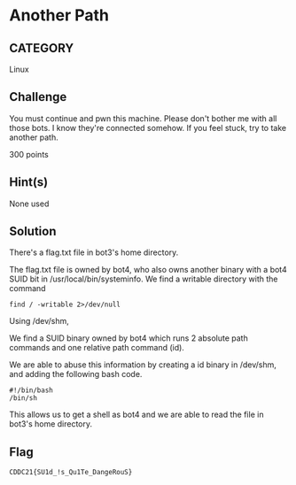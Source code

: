 # Another Path

## CATEGORY

Linux

## Challenge

You must continue and pwn this machine. Please don't bother me with all those bots. I know they're connected somehow. If you feel stuck, try to take another path.

300 points

## Hint(s)

None used

## Solution

There's a flag.txt file in bot3's home directory.

The flag.txt file is owned by bot4, who also owns another binary with a bot4 SUID bit in /usr/local/bin/systeminfo. We find a writable directory with the command

    find / -writable 2>/dev/null

Using /dev/shm,

We find a SUID binary owned by bot4 which runs 2 absolute path commands and one relative path command (id).

We are able to abuse this information by creating a id binary in /dev/shm, and adding the following bash code.

    #!/bin/bash
    /bin/sh

This allows us to get a shell as bot4 and we are able to read the file in bot3's home directory.

## Flag

    CDDC21{SU1d_!s_Qu1Te_DangeRouS}

